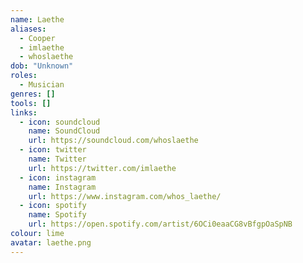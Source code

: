 ```yaml
---
name: Laethe
aliases:
  - Cooper
  - imlaethe
  - whoslaethe
dob: "Unknown"
roles:
  - Musician
genres: []
tools: []
links:
  - icon: soundcloud
    name: SoundCloud
    url: https://soundcloud.com/whoslaethe
  - icon: twitter
    name: Twitter
    url: https://twitter.com/imlaethe
  - icon: instagram
    name: Instagram
    url: https://www.instagram.com/whos_laethe/
  - icon: spotify
    name: Spotify
    url: https://open.spotify.com/artist/6OCi0eaaCG8vBfgpOaSpNB
colour: lime
avatar: laethe.png
---
```

